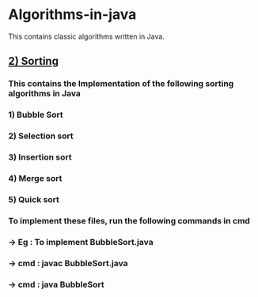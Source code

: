 # Algorithms-in-java
This contains classic algorithms written in Java.

## [2) Sorting](https://github.com/lokeshkarra/Algorithms-in-java/tree/e6b2953916f7ebc74956da641f393ee3c8f5596d/Sorting)

###            This contains the Implementation of the following sorting algorithms in Java
            
###             1) Bubble Sort
###             2) Selection sort
###             3) Insertion sort
###             4) Merge sort
###             5) Quick sort
                        
###           To implement these files, run the following commands in cmd
                        
###            -> Eg   : To implement BubbleSort.java
###            -> cmd  :  javac BubbleSort.java
###            -> cmd  :  java BubbleSort






